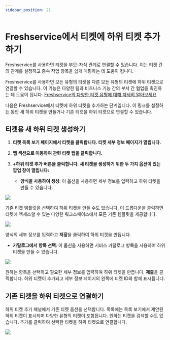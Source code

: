 ```yaml
---
sidebar_position: 21
---
```


# Freshservice에서 티켓에 하위 티켓 추가하기

Freshservice를 사용하면 티켓을 부모-자식 관계로 연결할 수 있습니다. 이는 티켓 간의 관계를 설정하고 종속 작업 항목을 쉽게 매핑하는 데 도움이 됩니다.

Freshservice를 사용하면 모든 유형의 티켓을 다른 모든 유형의 티켓에 하위 티켓으로 연결할 수 있습니다. 이 기능은 다양한 팀과 비즈니스 기능 간의 부서 간 협업을 촉진하는 데 도움이 됩니다. [Freshservice의 다양한 티켓 유형에 대해 자세히 알아보세요](https://support.freshservice.com/en/support/solutions/articles/50000005527-what-is-a-ticket-type-or-prefix-).

다음은 Freshservice에서 티켓에 하위 티켓을 추가하는 단계입니다. 이 링크를 설정하는 동안 새 하위 티켓을 만들거나 기존 티켓을 하위 티켓으로 연결할 수 있습니다.

## 티켓용 새 하위 티켓 생성하기

1. **티켓 목록 보기 페이지에서 티켓을 클릭합니다. 티켓 세부 정보 페이지가 열립니다.**

2. **탭 섹션으로 이동하여 관련 티켓 탭을 클릭합니다.**

3. **+하위 티켓 추가 버튼을 클릭합니다. 새 티켓을 생성하기 위한 두 가지 옵션이 있는 팝업 창이 열립니다:**
   - **양식을 사용하여 생성**: 이 옵션을 사용하면 세부 정보를 입력하고 하위 티켓을 만들 수 있습니다.

<img src="https://s3.amazonaws.com/cdn.freshdesk.com/data/helpdesk/attachments/production/50011464770/original/t4S2N6-VJOSCEBsP7ECgJf6VrtkoRZBH8g.png?1712372070"  />

기존 티켓 템플릿을 선택하여 하위 티켓을 만들 수도 있습니다. 이 드롭다운을 클릭하면 티켓에 액세스할 수 있는 다양한 워크스페이스에서 모든 기존 템플릿을 제공합니다.

<img src="https://s3.amazonaws.com/cdn.freshdesk.com/data/helpdesk/attachments/production/50011505204/original/nqcQRkBOSNIgxx5c1BeeDezxcWZVE0DkuA.png?1712774198"  />

양식의 세부 정보를 입력하고 **저장**을 클릭하여 하위 티켓을 만듭니다.

   - **카탈로그에서 항목 선택**: 이 옵션을 사용하면 서비스 카탈로그 항목을 사용하여 하위 티켓을 만들 수 있습니다.

<img src="https://s3.amazonaws.com/cdn.freshdesk.com/data/helpdesk/attachments/production/50011464771/original/jgrgXtJoIvXUiJvSlZLgQ1gRPGZ-kcU8cw.png?1712372070"  />

원하는 항목을 선택하고 필요한 세부 정보를 입력하여 하위 티켓을 만듭니다. **제출**을 클릭합니다. 하위 티켓이 추가되고 세부 정보 페이지의 왼쪽에 티켓 ID와 함께 표시됩니다.

## 기존 티켓을 하위 티켓으로 연결하기

하위 티켓 추가 패널에서 기존 티켓 옵션을 선택합니다. 목록에는 목록 보기에서 제안된 하위 티켓이 표시되며 다양한 유형의 티켓이 포함됩니다. 원하는 티켓을 검색할 수도 있습니다. 추가를 클릭하여 선택한 티켓을 하위 티켓으로 연결합니다.

<img src="https://s3.amazonaws.com/cdn.freshdesk.com/data/helpdesk/attachments/production/50011464769/original/oGTUxmv7FAG3gWghBNrtWpCvMACIgbYdvQ.png?1712372069"  />
